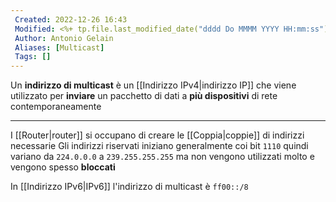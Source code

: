 ```yaml
---
 Created: 2022-12-26 16:43
 Modified: <%+ tp.file.last_modified_date("dddd Do MMMM YYYY HH:mm:ss") %>
 Author: Antonio Gelain
 Aliases: [Multicast]
 Tags: []
---
```


Un **indirizzo di multicast** è un [[Indirizzo IPv4|indirizzo IP]] che viene utilizzato per **inviare** un pacchetto di dati a **più dispositivi** di rete contemporaneamente

---

I [[Router|router]] si occupano di creare le [[Coppia|coppie]] di indirizzi necessarie
Gli indirizzi riservati iniziano generalmente coi bit `1110` quindi variano da `224.0.0.0` a `239.255.255.255` ma non vengono utilizzati molto e vengono spesso **bloccati**

In [[Indirizzo IPv6|IPv6]] l'indirizzo di multicast è `ff00::/8`